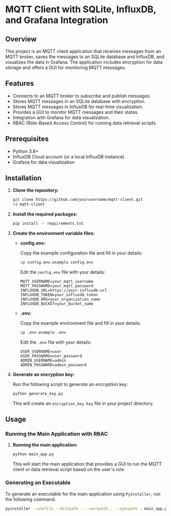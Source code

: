 # MQTT Client with SQLite, InfluxDB, and Grafana Integration

## Overview

This project is an MQTT client application that receives messages from an MQTT broker, saves the messages to an SQLite database and InfluxDB, and visualizes the data in Grafana. The application includes encryption for data storage and offers a GUI for monitoring MQTT messages.

## Features

- Connects to an MQTT broker to subscribe and publish messages.
- Stores MQTT messages in an SQLite database with encryption.
- Stores MQTT messages in InfluxDB for real-time visualization.
- Provides a GUI to monitor MQTT messages and their states.
- Integration with Grafana for data visualization.
- RBAC (Role-Based Access Control) for running data retrieval scripts.

## Prerequisites

- Python 3.8+
- InfluxDB Cloud account (or a local InfluxDB instance)
- Grafana for data visualization

## Installation

1. **Clone the repository:**

    ```sh
    git clone https://github.com/yourusername/mqtt-client.git
    cd mqtt-client
    ```

2. **Install the required packages:**

    ```sh
    pip install -r requirements.txt
    ```

3. **Create the environment variable files:**

    - **config.env:**

        Copy the example configuration file and fill in your details:

        ```sh
        cp config.env.example config.env
        ```

        Edit the `config.env` file with your details:

        ```plaintext
        MQTT_USERNAME=your_mqtt_username
        MQTT_PASSWORD=your_mqtt_password
        INFLUXDB_URL=https://your-influxdb-url
        INFLUXDB_TOKEN=your_influxdb_token
        INFLUXDB_ORG=your_organization_name
        INFLUXDB_BUCKET=your_bucket_name
        ```

    - **.env:**

        Copy the example environment file and fill in your details:

        ```sh
        cp .env.example .env
        ```

        Edit the `.env` file with your details:

        ```plaintext
        USER_USERNAME=user
        USER_PASSWORD=user_password
        ADMIN_USERNAME=admin
        ADMIN_PASSWORD=admin_password
        ```

4. **Generate an encryption key:**

    Run the following script to generate an encryption key:

    ```sh
    python generate_key.py
    ```

    This will create an `encryption_key.key` file in your project directory.

## Usage

### Running the Main Application with RBAC

1. **Running the main application:**

    ```sh
    python main_app.py
    ```

    This will start the main application that provides a GUI to run the MQTT client or data retrieval script based on the user's role.

### Generating an Executable

To generate an executable for the main application using `PyInstaller`, run the following command:

```sh
pyinstaller --onefile --distpath . --workpath . --specpath . main_app.py
